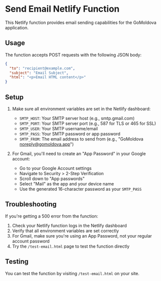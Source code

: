 # Send Email Netlify Function

This Netlify function provides email sending capabilities for the GoMoldova application.

## Usage

The function accepts POST requests with the following JSON body:

```json
{
  "to": "recipient@example.com",
  "subject": "Email Subject",
  "html": "<p>Email HTML content</p>"
}
```

## Setup

1. Make sure all environment variables are set in the Netlify dashboard:
   - `SMTP_HOST`: Your SMTP server host (e.g., smtp.gmail.com)
   - `SMTP_PORT`: Your SMTP server port (e.g., 587 for TLS or 465 for SSL)
   - `SMTP_USER`: Your SMTP username/email
   - `SMTP_PASS`: Your SMTP password or app password
   - `SMTP_FROM`: The email address to send from (e.g., "GoMoldova <noreply@gomoldova.app>")

2. For Gmail, you'll need to create an "App Password" in your Google account:
   - Go to your Google Account settings
   - Navigate to Security > 2-Step Verification
   - Scroll down to "App passwords"
   - Select "Mail" as the app and your device name
   - Use the generated 16-character password as your `SMTP_PASS`

## Troubleshooting

If you're getting a 500 error from the function:

1. Check your Netlify function logs in the Netlify dashboard
2. Verify that all environment variables are set correctly
3. For Gmail, make sure you're using an App Password, not your regular account password
4. Try the `/test-email.html` page to test the function directly

## Testing

You can test the function by visiting `/test-email.html` on your site. 